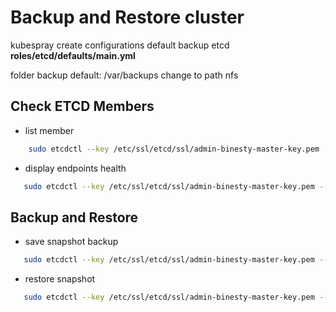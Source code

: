 # Backup and Restore cluster

kubespray create configurations default backup etcd  
__roles/etcd/defaults/main.yml__ 

folder backup default: /var/backups
change to path nfs  

## Check ETCD Members

- list member
```bash
    sudo etcdctl --key /etc/ssl/etcd/ssl/admin-binesty-master-key.pem --cert /etc/ssl/etcd/ssl/admin-binesty-master.pem member list
```
- display endpoints health
```bash
   sudo etcdctl --key /etc/ssl/etcd/ssl/admin-binesty-master-key.pem --cert /etc/ssl/etcd/ssl/admin-binesty-master.pem endpoint health
```
	
## Backup and Restore

- save snapshot backup    
```bash
   sudo etcdctl --key /etc/ssl/etcd/ssl/admin-binesty-master-key.pem --cert /etc/ssl/etcd/ssl/admin-binesty-master.pem snapshot save /var/nfs/etcd/snapshot-binesty-master-$(date +%d-%m-%Y).db
```
- restore snapshot    
```bash
   sudo etcdctl --key /etc/ssl/etcd/ssl/admin-binesty-master-key.pem --cert /etc/ssl/etcd/ssl/admin-binesty-master.pem snapshot restore {file}.db
```